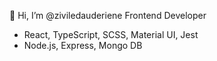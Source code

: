 👋 Hi, I’m @ziviledauderiene
Frontend Developer
- React, TypeScript, SCSS, Material UI, Jest
- Node.js, Express, Mongo DB


<!---
ziviledauderiene/ziviledauderiene is a ✨ special ✨ repository because its `README.md` (this file) appears on your GitHub profile.
You can click the Preview link to take a look at your changes.
--->
